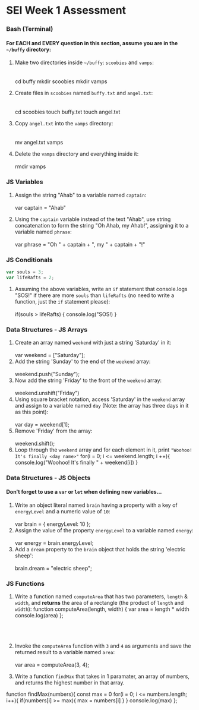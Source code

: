 # SEI Week 1 Assessment

### Bash (Terminal)

#### For EACH and EVERY question in this section, assume you are in the `~/buffy` directory:

1. Make two directories inside `~/buffy`: `scoobies` and `vamps`:
<br><br><br>
cd buffy
mkdir scoobies 
mkdir vamps

2. Create files in `scoobies` named `buffy.txt` and `angel.txt`:
<br><br><br> 
cd scoobies 
touch buffy.txt
touch angel.txt

3. Copy `angel.txt` into the `vamps` directory:
<br><br><br>
mv angel.txt vamps

4. Delete the `vamps` directory and everything inside it:
<br><br>
rmdir vamps
### JS Variables

1. Assign the string "Ahab" to a variable named `captain`:
<br><br>
var captain = "Ahab"

2. Using the `captain` variable instead of the text "Ahab", use string concatenation to form the string "Oh Ahab, my Ahab!", assigning it to a variable named `phrase`:
<br><br>
var phrase = "Oh " + captain + ", my " + captain + "!"

### JS Conditionals
```js
var souls = 3;
var lifeRafts = 2;
```

1. Assuming the above variables, write an `if` statement that console.logs "SOS!" if there are more `souls` than `lifeRafts` (no need to write a function, just the `if` statement please):
<br><br>
if(souls > lifeRafts) {
    console.log("SOS!)
}


### Data Structures - JS Arrays

1. Create an array named `weekend` with just a string 'Saturday' in it:
<br><br>
var weekend = ["Saturday"];
2. Add the string 'Sunday' to the end of the `weekend` array:
<br><br>
weekend.push("Sunday");
3. Now add the string 'Friday' to the front of the `weekend` array:
<br><br>
weekend.unshift("Friday")
4. Using square bracket notation, access 'Saturday' in the `weekend` array and assign to a variable named `day` (Note: the array has three days in it as this point):
<br><br>
var day = weekend[1];
5. Remove 'Friday' from the array:
<br><br>
weekend.shift();
6. Loop through the `weekend` array and for each element in it, print `"Woohoo! It's finally <day name>"`
for(i = 0; i <= weekend.length; i ++){
    console.log("Woohoo! It's finally " + weekend[i])
}
### Data Structures - JS Objects

#### Don't forget to use a `var` or `let` when defining new variables...

1. Write an object literal named `brain` having a property with a key of `energyLevel` and a numeric value of `10`:
<br><br>
var brain = {
    energyLevel: 10
};
2. Assign the value of the property `energyLevel` to a variable named `energy`:
<br><br>
var energy = brain.energyLevel;
3. Add a `dream` property to the `brain` object that holds the string  'electric sheep':
<br><br>
brain.dream = "electric sheep";
### JS Functions

1. Write a function named `computeArea` that has two parameters, `length` & `width`, and **returns** the area of a rectangle (the product of `length` and `width`):
function computeArea(length, width) {
    var area = length * width
    console.log(area)
};
<br><br><br><br>

2. Invoke the `computeArea` function with `3` and `4` as arguments and save the returned result to a variable named `area`:<br><br>
var area = computeArea(3, 4);

3. Write a function `findMax` that takes in 1 paramater, an array of numbers, and returns the highest number in that array.

function findMax(numbers){
    const max = 0
    for(i = 0; i <= numbers.length; i++){
        if(numbers[i] >= max){
            max = numbers[i]
        }
    }
    console.log(max)
};
